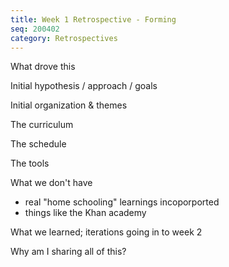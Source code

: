 ```yaml
---
title: Week 1 Retrospective - Forming
seq: 200402
category: Retrospectives
---
```


What drove this

Initial hypothesis / approach / goals

Initial organization & themes

The curriculum

The schedule

The tools

What we don't have
  - real "home schooling" learnings incoporported
  - things like the Khan academy

What we learned; iterations going in to week 2

Why am I sharing all of this?